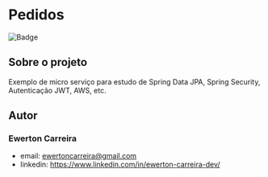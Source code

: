 # Pedidos

![Badge](https://img.shields.io/badge/license-MIT-green?style=for-the-badge)

## Sobre o projeto

Exemplo de micro serviço para estudo de Spring Data JPA, Spring Security, Autenticação JWT, AWS, etc.

## Autor

### Ewerton Carreira

- email: ewertoncarreira@gmail.com
- linkedin: https://www.linkedin.com/in/ewerton-carreira-dev/
